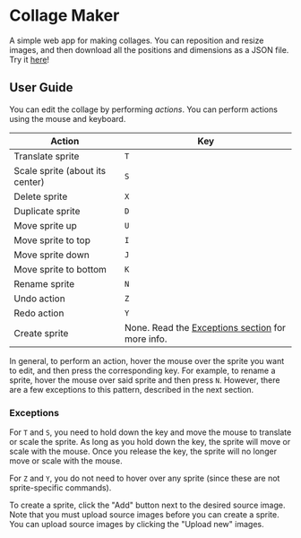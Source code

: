 # Collage Maker

A simple web app for making collages. You can reposition and resize images, and then download all the positions and dimensions as a JSON file. Try it [here](https://kylejlin.github.io/collage_maker)!

## User Guide

You can edit the collage by performing _actions_.
You can perform actions using the mouse and keyboard.

| **Action**                      | **Key**                                                         |
| ------------------------------- | --------------------------------------------------------------- |
| Translate sprite                | `T`                                                             |
| Scale sprite (about its center) | `S`                                                             |
| Delete sprite                   | `X`                                                             |
| Duplicate sprite                | `D`                                                             |
| Move sprite up                  | `U`                                                             |
| Move sprite to top              | `I`                                                             |
| Move sprite down                | `J`                                                             |
| Move sprite to bottom           | `K`                                                             |
| Rename sprite                   | `N`                                                             |
| Undo action                     | `Z`                                                             |
| Redo action                     | `Y`                                                             |
| Create sprite                   | None. Read the [Exceptions section](#exceptions) for more info. |

In general, to perform an action, hover the mouse over the sprite you want to edit, and then press the corresponding key.
For example, to rename a sprite, hover the mouse over said sprite and then press `N`.
However, there are a few exceptions to this pattern, described in the next section.

### Exceptions

For `T` and `S`, you need to hold down the key and move the mouse to translate or scale the sprite.
As long as you hold down the key, the sprite will move or scale with the mouse.
Once you release the key, the sprite will no longer move or scale with the mouse.

For `Z` and `Y`, you do not need to hover over any sprite (since these are not sprite-specific commands).

To create a sprite, click the "Add" button next to the desired source image. Note that you must upload source images before you can create a sprite. You can upload source images by clicking the "Upload new" images.
